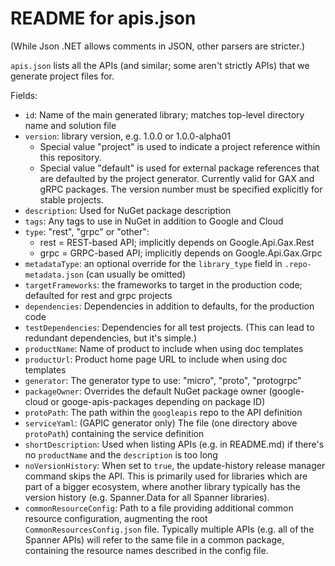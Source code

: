 # README for apis.json

(While Json .NET allows comments in JSON, other parsers are stricter.)


`apis.json` lists all the APIs (and similar; some aren't strictly
APIs) that we generate project files for.

Fields:

- `id`: Name of the main generated library; matches top-level directory name and solution file
- `version`: library version, e.g. 1.0.0 or 1.0.0-alpha01
  - Special value "project" is used to indicate a project reference within this repository.
  - Special value "default" is used for external package references that are defaulted by
    the project generator. Currently valid for GAX and gRPC packages. The version number
    must be specified explicitly for stable projects.
- `description`: Used for NuGet package description
- `tags`: Any tags to use in NuGet in addition to Google and Cloud
- `type`: "rest", "grpc" or "other":
  - rest = REST-based API; implicitly depends on Google.Api.Gax.Rest
  - grpc = GRPC-based API; implicitly depends on Google.Api.Gax.Grpc
- `metadataType`: an optional override for the `library_type` field in `.repo-metadata.json` (can usually be omitted)
- `targetFrameworks`: the frameworks to target in the production code; defaulted for rest and grpc projects
- `dependencies`: Dependencies in addition to defaults, for the production code
- `testDependencies`: Dependencies for all test projects. (This can lead to redundant dependencies, but it's simple.)
- `productName`: Name of product to include when using doc templates
- `productUrl`: Product home page URL to include when using doc templates
- `generator`: The generator type to use: "micro", "proto", "protogrpc"
- `packageOwner`: Overrides the default NuGet package owner (google-cloud or googe-apis-packages depending on package ID)
- `protoPath`: The path within the `googleapis` repo to the API definition
- `serviceYaml`: (GAPIC generator only) The file (one directory above `protoPath`) containing the service definition
- `shortDescription`: Used when listing APIs (e.g. in README.md) if there's no `productName` and the `description` is too long
- `noVersionHistory`: When set to `true`, the update-history release manager command skips the API.
  This is primarily used for libraries which are part of a bigger ecosystem, where
  another library typically has the version history (e.g. Spanner.Data for all Spanner libraries).
- `commonResourceConfig`: Path to a file providing additional common
  resource configuration, augmenting the root `CommonResourcesConfig.json` file. Typically multiple APIs (e.g. all of
  the Spanner APIs) will refer to the same file in a common package, containing the resource names described in the config file.

